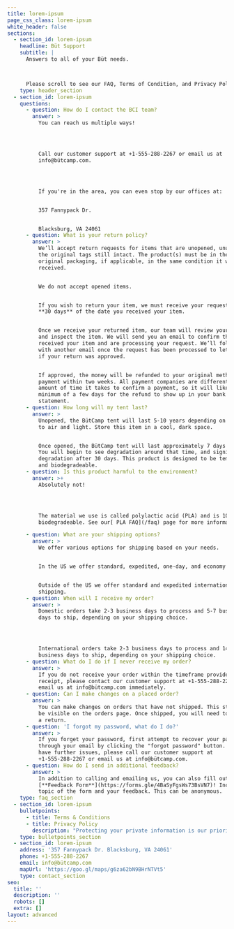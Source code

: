 ```yaml
---
title: lorem-ipsum
page_css_class: lorem-ipsum
white_header: false
sections:
  - section_id: lorem-ipsum
    headline: Büt Support
    subtitle: |
      Answers to all of your Büt needs.



      Please scroll to see our FAQ, Terms of Condition, and Privacy Policy.
    type: header_section
  - section_id: lorem-ipsum
    questions:
      - question: How do I contact the BCI team?
        answer: >
          You can reach us multiple ways!




          Call our customer support at +1-555-288-2267 or email us at
          info@bütcamp.com.




          If you're in the area, you can even stop by our offices at:


          357 Fannypack Dr. 


          Blacksburg, VA 24061
      - question: What is your return policy?
        answer: >
          We’ll accept return requests for items that are unopened, unused, with
          the original tags still intact. The product(s) must be in their
          original packaging, if applicable, in the same condition it was
          received.


          We do not accept opened items.


          If you wish to return your item, we must receive your request within
          **30 days** of the date you received your item.


          Once we receive your returned item, our team will review your request
          and inspect the item. We will send you an email to confirm that we’ve
          received your item and are processing your request. We’ll follow up
          with another email once the request has been processed to let you know
          if your return was approved.


          If approved, the money will be refunded to your original method of
          payment within two weeks. All payment companies are different in the
          amount of time it takes to confirm a payment, so it will likely take a
          minimum of a few days for the refund to show up in your bank
          statement.
      - question: How long will my tent last?
        answer: >
          Unopened, the BütCamp tent will last 5-10 years depending on exposure
          to air and light. Store this item in a cool, dark space.


          Once opened, the BütCamp tent will last approximately 7 days or less.
          You will begin to see degradation around that time, and significant
          degradation after 30 days. This product is designed to be temporary
          and biodegradeable. 
      - question: Is this product harmful to the environment?
        answer: >+
          Absolutely not!




          The material we use is called polylactic acid (PLA) and is 100%
          biodegradeable. See our[ PLA FAQ](/faq) page for more information!

      - question: What are your shipping options?
        answer: >
          We offer various options for shipping based on your needs.


          In the US we offer standard, expedited, one-day, and economy shipping.


          Outside of the US we offer standard and expedited international
          shipping.
      - question: When will I receive my order?
        answer: >
          Domestic orders take 2-3 business days to process and 5-7 business
          days to ship, depending on your shipping choice.




          International orders take 2-3 business days to process and 14-21
          business days to ship, depending on your shipping choice.
      - question: What do I do if I never receive my order?
        answer: >
          If you do not receive your order within the timeframe provided in your
          receipt, please contact our customer support at +1-555-288-2267 or
          email us at info@bütcamp.com immediately.
      - question: Can I make changes on a placed order?
        answer: >
          You can make changes on orders that have not shipped. This status will
          be visible on the orders page. Once shipped, you will need to request
          a return.
      - question: 'I forgot my password, what do I do?'
        answer: >
          If you forget your password, first attempt to recover your password
          through your email by clicking the "forgot password" button. If you
          have further issues, please call our customer support at
          +1-555-288-2267 or email us at info@bütcamp.com.
      - question: How do I send in additional feedback?
        answer: >
          In addition to calling and emailing us, you can also fill out our
          [**Feedback Form**](https://forms.gle/4BaSyFgsWs73BsVN7)! Include the
          topic of the form and your feedback. This can be anonymous.
    type: faq_section
  - section_id: lorem-ipsum
    bulletpoints:
      - title: Terms & Conditions
      - title: Privacy Policy
        description: "Protecting your private information is our priority. This Statement of Privacy applies to https://xn--btcamp-3ya.com/, and Büt Camp, Inc. and governs data collection and usage. For the purposes of this Privacy Policy, unless otherwise noted, all references to Büt Camp, Inc. include https://xn--btcamp-3ya.com/ and BCI. The BCI website is a ecommerce site. By using the BCI website, you consent to the data practices described in this statement.\r\n\_\r\n**Privacy Compliance Certification**\r\nBCI has B Corporation, International Organizations of Standards. (2020). 5912:2020 Camping tents — Requirements and test methods (ISO Standard No. 72895)., ASTM Standard D6400 - 19, “Standard Specification for Labeling of Plastics Designed to be Aerobically Composted in Municipal or Industrial Facilities.\" and GDPR certification.\r\n\_\r\n**Collection of your Personal Information**\r\nIn order to better provide you with products and services offered, BCI may collect personally identifiable information, such as your:\r\n\_\r\n\_-\tFirst and Last Name\r\n\_-\tMailing Address\r\n\_-\tE-mail Address\r\n\_\r\nIf you purchase BCI's products and services, we collect billing and credit card information. This information is used to complete the purchase transaction.\r\n\_\r\nWe do not collect any personal information about you unless you voluntarily provide it to us. However, you may be required to provide certain personal information to us when you elect to use certain products or services. These may include: (a) registering for an account; (b) entering a sweepstakes or contest sponsored by us or one of our partners; (c) signing up for special offers from selected third parties; (d) sending us an email message; (e) submitting your credit card or other payment information when ordering and purchasing products and services. To wit, we will use your information for, but not limited to, communicating with you in relation to services and/or products you have requested from us. We also may gather additional personal or non-personal information in the future.\r\n\_\r\n**Use of your Personal Information**\r\nBCI collects and uses your personal information to operate and deliver the services you have requested.\r\n\_\r\nBCI may also use your personally identifiable information to inform you of other products or services available from BCI and its affiliates.\r\n\_\r\n**Sharing Information with Third Parties**\r\nBCI does not sell, rent or lease its customer lists to third parties.\r\n\_\r\nBCI may share data with trusted partners to help perform statistical analysis, send you email or postal mail, provide customer support, or arrange for deliveries. All such third parties are prohibited from using your personal information except to provide these services to BCI, and they are required to maintain the confidentiality of your information.\r\n\_\r\nBCI may disclose your personal information, without notice, if required to do so by law or in the good faith belief that such action is necessary to: (a) conform to the edicts of the law or comply with legal process served on BCI or the site; (b) protect and defend the rights or property of BCI; and/or (c) act under exigent circumstances to protect the personal safety of users of BCI, or the public.\r\n\_\r\n**Tracking User Behavior**\r\nBCI may keep track of the websites and pages our users visit within BCI, in order to determine what BCI services are the most popular. This data is used to deliver customized content and advertising within BCI to customers whose behavior indicates that they are interested in a particular subject area.\r\n\_\r\n**Automatically Collected Information**\r\nInformation about your computer hardware and software may be automatically collected by BCI. This information can include: your IP address, browser type, domain names, access times and referring website addresses. This information is used for the operation of the service, to maintain quality of the service, and to provide general statistics regarding use of the BCI website.\r\n\_\r\n**Use of Cookies**\r\nThe BCI website may use \"cookies\" to help you personalize your online experience. A cookie is a text file that is placed on your hard disk by a web page server. Cookies cannot be used to run programs or deliver viruses to your computer. Cookies are uniquely assigned to you, and can only be read by a web server in the domain that issued the cookie to you.\r\n\_\r\nOne of the primary purposes of cookies is to provide a convenience feature to save you time. The purpose of a cookie is to tell the Web server that you have returned to a specific page. For example, if you personalize BCI pages, or register with BCI site or services, a cookie helps BCI to recall your specific information on subsequent visits. This simplifies the process of recording your personal information, such as billing addresses, shipping addresses, and so on. When you return to the same BCI website, the information you previously provided can be retrieved, so you can easily use the BCI features that you customized.\r\n\_\r\nYou have the ability to accept or decline cookies. Most Web browsers automatically accept cookies, but you can usually modify your browser setting to decline cookies if you prefer. If you choose to decline cookies, you may not be able to fully experience the interactive features of the BCI services or websites you visit.\r\n\_\r\n**Security of your Personal Information**\r\nBCI secures your personal information from unauthorized access, use, or disclosure. BCI uses the following methods for this purpose:\r\n\_\r\n\_-\tSSL Protocol\r\n\_-\tData Trust\r\n\_\r\nWhen personal information (such as a credit card number) is transmitted to other websites, it is protected through the use of encryption, such as the Secure Sockets Layer (SSL) protocol.\r\n\_\r\nWe strive to take appropriate security measures to protect against unauthorized access to or alteration of your personal information. Unfortunately, no data transmission over the Internet or any wireless network can be guaranteed to be 100% secure. As a result, while we strive to protect your personal information, you acknowledge that: (a) there are security and privacy limitations inherent to the Internet which are beyond our control; and (b) security, integrity, and privacy of any and all information and data exchanged between you and us through this Site cannot be guaranteed.\r\n\_\r\n**Right to Deletion**\r\nSubject to certain exceptions set out below, on receipt of a verifiable request from you, we will:\r\n•\tDelete your personal information from our records; and\r\n•\tDirect any service providers to delete your personal information from their records.\r\n\_\r\nPlease note that we may not be able to comply with requests to delete your personal information if it is necessary to:\r\n•\tComplete the transaction for which the personal information was collected, fulfill the terms of a written warranty or product recall conducted in accordance with federal law, provide a good or service requested by you, or reasonably anticipated within the context of our ongoing business relationship with you, or otherwise perform a contract between you and us;\r\n•\tDetect security incidents, protect against malicious, deceptive, fraudulent, or illegal activity; or prosecute those responsible for that activity;\r\n•\tDebug to identify and repair errors that impair existing intended functionality;\r\n•\tExercise free speech, ensure the right of another consumer to exercise his or her right of free speech, or exercise another right provided for by law;\r\n•\tComply with the California Electronic Communications Privacy Act;\r\n•\tEngage in public or peer-reviewed scientific, historical, or statistical research in the public interest that adheres to all other applicable ethics and privacy laws, when our deletion of the information is likely to render impossible or seriously impair the achievement of such research, provided we have obtained your informed consent;\r\n•\tEnable solely internal uses that are reasonably aligned with your expectations based on your relationship with us;\r\n•\tComply with an existing legal obligation; or\r\n•\tOtherwise use your personal information, internally, in a lawful manner that is compatible with the context in which you provided the information.\r\n\_\r\n**Children Under Thirteen**\r\nBCI does not knowingly collect personally identifiable information from children under the age of thirteen. If you are under the age of thirteen, you must ask your parent or guardian for permission to use this website.\r\n\_\r\n**E-mail Communications**\r\nFrom time to time, BCI may contact you via email for the purpose of providing announcements, promotional offers, alerts, confirmations, surveys, and/or other general communication.\r\n\_\r\nIf you would like to stop receiving marketing or promotional communications via email from BCI, you may opt out of such communications by emailing us at info@bütcamp.com.\r\n\_\r\n**External Data Storage Sites**\r\nWe may store your data on servers provided by third party hosting vendors with whom we have contracted.\r\n\_\r\n**Changes to this Statement**\r\nBCI reserves the right to change this Privacy Policy from time to time. We will notify you about significant changes in the way we treat personal information by sending a notice to the primary email address specified in your account, by placing a prominent notice on our website, and/or by updating any privacy information. Your continued use of the website and/or Services available after such modifications will constitute your: (a) acknowledgment of the modified Privacy Policy; and (b) agreement to abide and be bound by that Policy.\r\n\_\r\n**Contact Information**\r\nBCI welcomes your questions or comments regarding this Statement of Privacy. If you believe that BCI has not adhered to this Statement, please contact BCI at:\r\n\_\r\nBüt Camp, Inc.\r\n357 Fannypack Dr.\r\nBlacksburg, Virginia 24061\r\n\_\r\nEmail Address:\r\ninfo@bütcamp.com\r\n\_\r\nTelephone number:\r\n\\+1-555-288-2267\r\n\_\r\n**Effective as of December 01, 2021**\n"
    type: bulletpoints_section
  - section_id: lorem-ipsum
    address: '357 Fannypack Dr. Blacksburg, VA 24061'
    phone: +1-555-288-2267
    email: info@bütcamp.com
    mapUrl: 'https://goo.gl/maps/g6za62bN9BHrNTVt5'
    type: contact_section
seo:
  title: ''
  description: ''
  robots: []
  extra: []
layout: advanced
---
```

